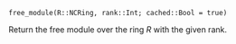 ```
free_module(R::NCRing, rank::Int; cached::Bool = true)
```

Return the free module over the ring $R$ with the given rank.
